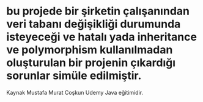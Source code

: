 # bu projede bir şirketin çalışanından veri tabanı değişikliği durumunda isteyeceği ve hatalı yada inheritance ve polymorphism kullanılmadan oluşturulan bir projenin çıkardığı sorunlar simüle edilmiştir.
Kaynak Mustafa Murat Coşkun Udemy Java eğitimidir. 
